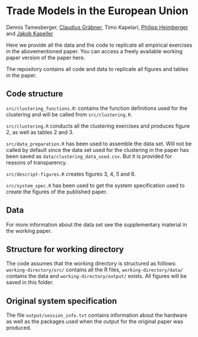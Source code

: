 # Trade Models in the European Union
Dennis Tamesberger, [Claudius Gräbner](https://claudius-graebner.com), 
Timo Kapelari, 
[Philipp Heimberger](https://wiiw.ac.at/philipp-heimberger-s-1138.html) and 
[Jakob Kapeller](https://jakob-kapeller.org/)

Here we provide all the data and the code to replicate all empirical exercises 
in the abovementioned paper.
You can access a freely available working paper version of the paper here.

The repository contains all code and data to replicate all figures and tables in the paper. 

## Code structure

`src/clustering_functions.R`: contains the function definitions used for the 
clustering and will be called from `src/clustering.R`.

`src/clustering.R` conducts all the clustering exercises and produces figure 2, 
as well as tables 2 and 3.

`src/data_preparation.R` has been used to assemble the data set. Will not be 
called by default since the data set used for the clustering in the paper has 
been saved as `data/clustering_data_used.csv`. But it is provided for reasons
of transparency.

`src/descript-figures.R` creates figures 3, 4, 5 and 6.

`src/system_spec.R` has been used to get the system specification used to
create the figures of the published paper.

## Data 
For more information about the data set see the supplementary material in the 
working paper.

## Structure for working directory
The code assumes that the working directory is structured as follows:
`working-directory/src/` contains all the R files, 
`working-directory/data/` contains the data and 
`working-directory/output/` exists. 
All figures will be saved in this folder.

## Original system specification

The file `output/session_info.txt` contains information about the hardware as 
well as the packages used when the output for the original paper was produced.
